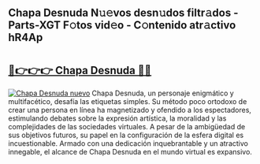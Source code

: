 ## Chapa Desnuda N𝚞𝚎vos desn𝚞dos filtr𝚊dos - Parts-XGT F𝚘tos vid𝚎o - C𝚘ntenido atr𝚊ctivo hR4Ap

# <h2><a href="http://mbbtsn.tromn.icu/?c=Chapa+Desnuda">🔗👉👉👉 Chapa Desnuda 🔗🔗</a></h2>

[![Chapa Desnuda nuevo](https://i.imgur.com/pEAQMta.gif)](http://mbbtsn.tromn.icu/?c=Chapa+Desnuda)
Chapa Desnuda, un personaje enigmático y multifacético, desafía las etiquetas simples. Su método poco ortodoxo de crear una persona en línea ha magnetizado y ofendido a los espectadores, estimulando debates sobre la expresión artística, la moralidad y las complejidades de las sociedades virtuales. A pesar de la ambigüedad de sus objetivos futuros, su papel en la configuración de la esfera digital es incuestionable. Armado con una dedicación inquebrantable y un atractivo innegable, el alcance de Chapa Desnuda en el mundo virtual es expansivo.
